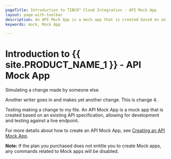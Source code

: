 ```yaml
---
pageTitle: Introduction to TIBCO™ Cloud Integration - API Mock App
layout: page-with-toolbar
description: An API Mock App is a mock app that is created based on an existing API specification, allowing for development and testing against a live endpoint.
keywords: mock, Mock App

---
```


# Introduction to {{ site.PRODUCT_NAME_1 }} - API Mock App

Simulating a change made by someone else. 

Another writer goes in and makes yet another change. This is change 4. 

Testing making a change to my file. 
An API Mock App is a mock app that is created based on an existing API specification, allowing for development and testing against a live endpoint.

For more details about how to create an API Mock App, see [Creating an API Mock App](./creatingMockApp/index.html).

**Note:** If the plan you purchased does not entitle you to create Mock apps, any commands related to Mock apps will be disabled. 
